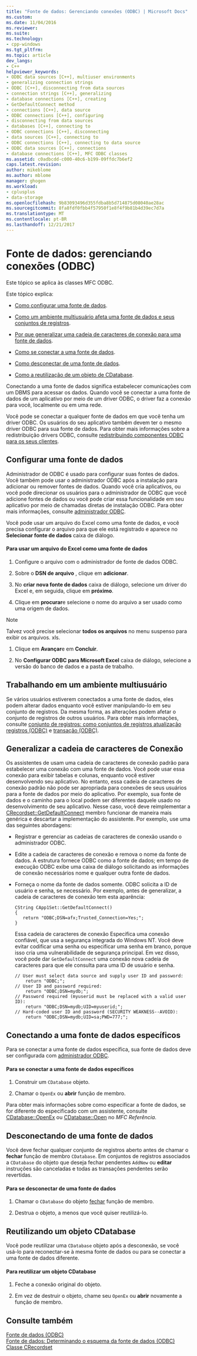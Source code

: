 ```yaml
---
title: "Fonte de dados: Gerenciando conexões (ODBC) | Microsoft Docs"
ms.custom: 
ms.date: 11/04/2016
ms.reviewer: 
ms.suite: 
ms.technology:
- cpp-windows
ms.tgt_pltfrm: 
ms.topic: article
dev_langs:
- C++
helpviewer_keywords:
- ODBC data sources [C++], multiuser environments
- generalizing connection strings
- ODBC [C++], disconnecting from data sources
- connection strings [C++], generalizing
- database connections [C++], creating
- GetDefaultConnect method
- connections [C++], data source
- ODBC connections [C++], configuring
- disconnecting from data sources
- databases [C++], connecting to
- ODBC connections [C++], disconnecting
- data sources [C++], connecting to
- ODBC connections [C++], connecting to data source
- ODBC data sources [C++], connections
- database connections [C++], MFC ODBC classes
ms.assetid: c0adbcdd-c000-40c6-b199-09ffdc7b6ef2
caps.latest.revision: 
author: mikeblome
ms.author: mblome
manager: ghogen
ms.workload:
- cplusplus
- data-storage
ms.openlocfilehash: 9b83093496d355fdba8b5d714875d08040ae28ac
ms.sourcegitcommit: 8fa8fdf0fbb4f57950f1e8f4f9b81b4d39ec7d7a
ms.translationtype: MT
ms.contentlocale: pt-BR
ms.lasthandoff: 12/21/2017
---
```

# <a name="data-source-managing-connections-odbc"></a>Fonte de dados: gerenciando conexões (ODBC)
Este tópico se aplica às classes MFC ODBC.  
  
 Este tópico explica:  
  
-   [Como configurar uma fonte de dados](#_core_configuring_a_data_source).  
  
-   [Como um ambiente multiusuário afeta uma fonte de dados e seus conjuntos de registros](#_core_working_in_a_multiuser_environment).  
  
-   [Por que generalizar uma cadeia de caracteres de conexão para uma fonte de dados](#_core_generalizing_the_connection_string).  
  
-   [Como se conectar a uma fonte de dados](#_core_connecting_to_a_specific_data_source).  
  
-   [Como desconectar de uma fonte de dados](#_core_disconnecting_from_a_data_source).  
  
-   [Como a reutilização de um objeto de CDatabase](#_core_reusing_a_cdatabase_object).  
  
 Conectando a uma fonte de dados significa estabelecer comunicações com um DBMS para acessar os dados. Quando você se conectar a uma fonte de dados de um aplicativo por meio de um driver ODBC, o driver faz a conexão para você, localmente ou em uma rede.  
  
 Você pode se conectar a qualquer fonte de dados em que você tenha um driver ODBC. Os usuários do seu aplicativo também devem ter o mesmo driver ODBC para sua fonte de dados. Para obter mais informações sobre a redistribuição drivers ODBC, consulte [redistribuindo componentes ODBC para os seus clientes](../../data/odbc/redistributing-odbc-components-to-your-customers.md).  
  
##  <a name="_core_configuring_a_data_source"></a>Configurar uma fonte de dados  
 Administrador de ODBC é usado para configurar suas fontes de dados. Você também pode usar o administrador ODBC após a instalação para adicionar ou remover fontes de dados. Quando você cria aplicativos, ou você pode direcionar os usuários para o administrador de ODBC que você adicione fontes de dados ou você pode criar essa funcionalidade em seu aplicativo por meio de chamadas diretas de instalação ODBC. Para obter mais informações, consulte [administrador ODBC](../../data/odbc/odbc-administrator.md).  
  
 Você pode usar um arquivo do Excel como uma fonte de dados, e você precisa configurar o arquivo para que ele está registrado e aparece no **Selecionar fonte de dados** caixa de diálogo.  
  
#### <a name="to-use-an-excel-file-as-a-data-source"></a>Para usar um arquivo do Excel como uma fonte de dados  
  
1.  Configure o arquivo com o administrador de fonte de dados ODBC.  
  
2.  Sobre o **DSN de arquivo** , clique em **adicionar**.  
  
3.  No **criar nova fonte de dados** caixa de diálogo, selecione um driver do Excel e, em seguida, clique em **próximo**.  
  
4.  Clique em **procurar**e selecione o nome do arquivo a ser usado como uma origem de dados.  
  
> [!NOTE]
>  Talvez você precise selecionar **todos os arquivos** no menu suspenso para exibir os arquivos. xls.  
  
1.  Clique em **Avançar**e em **Concluir**.  
  
2.  No **Configurar ODBC para Microsoft Excel** caixa de diálogo, selecione a versão do banco de dados e a pasta de trabalho.  
  
##  <a name="_core_working_in_a_multiuser_environment"></a>Trabalhando em um ambiente multiusuário  
 Se vários usuários estiverem conectados a uma fonte de dados, eles podem alterar dados enquanto você estiver manipulando-lo em seu conjunto de registros. Da mesma forma, as alterações podem afetar o conjunto de registros de outros usuários. Para obter mais informações, consulte [conjunto de registros: como conjuntos de registros atualização registros (ODBC)](../../data/odbc/recordset-how-recordsets-update-records-odbc.md) e [transação (ODBC)](../../data/odbc/transaction-odbc.md).  
  
##  <a name="_core_generalizing_the_connection_string"></a>Generalizar a cadeia de caracteres de Conexão  
 Os assistentes de usam uma cadeia de caracteres de conexão padrão para estabelecer uma conexão com uma fonte de dados. Você pode usar essa conexão para exibir tabelas e colunas, enquanto você estiver desenvolvendo seu aplicativo. No entanto, essa cadeia de caracteres de conexão padrão não pode ser apropriada para conexões de seus usuários para a fonte de dados por meio do aplicativo. Por exemplo, sua fonte de dados e o caminho para o local podem ser diferentes daquele usado no desenvolvimento de seu aplicativo. Nesse caso, você deve reimplementar a [CRecordset::GetDefaultConnect](../../mfc/reference/crecordset-class.md#getdefaultconnect) membro funcionar de maneira mais genérica e descartar a implementação do assistente. Por exemplo, use uma das seguintes abordagens:  
  
-   Registrar e gerenciar as cadeias de caracteres de conexão usando o administrador ODBC.  
  
-   Edite a cadeia de caracteres de conexão e remova o nome da fonte de dados. A estrutura fornece ODBC como a fonte de dados; em tempo de execução ODBC exibe uma caixa de diálogo solicitando as informações de conexão necessários nome e qualquer outra fonte de dados.  
  
-   Forneça o nome da fonte de dados somente. ODBC solicita a ID de usuário e senha, se necessário. Por exemplo, antes de generalizar, a cadeia de caracteres de conexão tem esta aparência:  
  
    ```  
    CString CApp1Set::GetDefaultConnect()  
    {  
       return "ODBC;DSN=afx;Trusted_Connection=Yes;";  
    }  
    ```  
  
     Essa cadeia de caracteres de conexão Especifica uma conexão confiável, que usa a segurança integrada do Windows NT. Você deve evitar codificar uma senha ou especificar uma senha em branco, porque isso cria uma vulnerabilidade de segurança principal. Em vez disso, você pode dar `GetDefaultConnect` uma conexão nova cadeia de caracteres para que ele consulta para uma ID de usuário e senha.  
  
    ```  
    // User must select data source and supply user ID and password:  
        return "ODBC;";  
    // User ID and password required:  
        return "ODBC;DSN=mydb;";  
    // Password required (myuserid must be replaced with a valid user ID):  
        return "ODBC;DSN=mydb;UID=myuserid;";  
    // Hard-coded user ID and password (SECURITY WEAKNESS--AVOID):  
        return "ODBC;DSN=mydb;UID=sa;PWD=777;";  
    ```  
  
##  <a name="_core_connecting_to_a_specific_data_source"></a>Conectando a uma fonte de dados específicos  
 Para se conectar a uma fonte de dados específica, sua fonte de dados deve ser configurada com [administrador ODBC](../../data/odbc/odbc-administrator.md).  
  
#### <a name="to-connect-to-a-specific-data-source"></a>Para se conectar a uma fonte de dados específicos  
  
1.  Construir um `CDatabase` objeto.  
  
2.  Chamar o `OpenEx` ou **abrir** função de membro.  
  
 Para obter mais informações sobre como especificar a fonte de dados, se for diferente do especificado com um assistente, consulte [CDatabase::OpenEx](../../mfc/reference/cdatabase-class.md#openex) ou [CDatabase::Open](../../mfc/reference/cdatabase-class.md#open) no *MFC Referência*.  
  
##  <a name="_core_disconnecting_from_a_data_source"></a>Desconectando de uma fonte de dados  
 Você deve fechar qualquer conjunto de registros aberto antes de chamar o **fechar** função de membro `CDatabase`. Em conjuntos de registros associados a `CDatabase` do objeto que deseja fechar pendentes `AddNew` ou **editar** instruções são canceladas e todas as transações pendentes serão revertidas.  
  
#### <a name="to-disconnect-from-a-data-source"></a>Para se desconectar de uma fonte de dados  
  
1.  Chamar o `CDatabase` do objeto [fechar](../../mfc/reference/cdatabase-class.md#close) função de membro.  
  
2.  Destrua o objeto, a menos que você quiser reutilizá-lo.  
  
##  <a name="_core_reusing_a_cdatabase_object"></a>Reutilizando um objeto CDatabase  
 Você pode reutilizar uma `CDatabase` objeto após a desconexão, se você usá-lo para reconectar-se à mesma fonte de dados ou para se conectar a uma fonte de dados diferente.  
  
#### <a name="to-reuse-a-cdatabase-object"></a>Para reutilizar um objeto CDatabase  
  
1.  Feche a conexão original do objeto.  
  
2.  Em vez de destruir o objeto, chame seu `OpenEx` ou **abrir** novamente a função de membro.  
  
## <a name="see-also"></a>Consulte também  
 [Fonte de dados (ODBC)](../../data/odbc/data-source-odbc.md)   
 [Fonte de dados: Determinando o esquema da fonte de dados (ODBC)](../../data/odbc/data-source-determining-the-schema-of-the-data-source-odbc.md)   
 [Classe CRecordset](../../mfc/reference/crecordset-class.md)